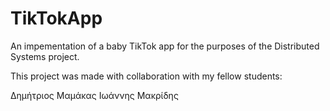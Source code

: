 # TikTokApp

An impementation of a baby TikTok app for the purposes of the Distributed Systems project.

This project was made with collaboration with my fellow students:

Δημήτριος Μαμάκας 
Ιωάννης Μακρίδης
